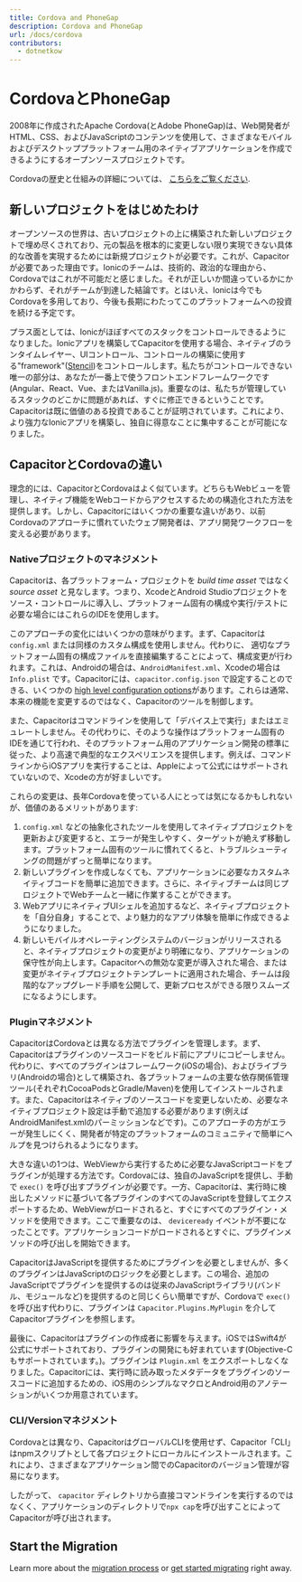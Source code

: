 ```yaml
---
title: Cordova and PhoneGap
description: Cordova and PhoneGap
url: /docs/cordova
contributors:
  - dotnetkow
---
```


# CordovaとPhoneGap

<p class="intro">2008年に作成されたApache Cordova(とAdobe PhoneGap)は、Web開発者がHTML、CSS、およびJavaScriptのコンテンツを使用して、さまざまなモバイルおよびデスクトッププラットフォーム用のネイティブアプリケーションを作成できるようにするオープンソースプロジェクトです。</p>

<p class="intro">Cordovaの歴史と仕組みの詳細については、 <a href="https://ionicframework.com/resources/articles/what-is-apache-cordova" target="_blank">こちらをご覧ください</a>.</p>

## 新しいプロジェクトをはじめたわけ

オープンソースの世界は、古いプロジェクトの上に構築された新しいプロジェクトで埋め尽くされており、元の製品を根本的に変更しない限り実現できない具体的な改善を実現するためには新規プロジェクトが必要です。これが、Capacitorが必要であった理由です。Ionicのチームは、技術的、政治的な理由から、Cordovaではこれが不可能だと感じました。それが正しいか間違っているかにかかわらず、それがチームが到達した結論です。とはいえ、Ionicは今でもCordovaを多用しており、今後も長期にわたってこのプラットフォームへの投資を続ける予定です。

プラス面としては、Ionicがほぼすべてのスタックをコントロールできるようになりました。Ionicアプリを構築してCapacitorを使用する場合、ネイティブのランタイムレイヤー、UIコントロール、コントロールの構築に使用する"framework"([Stencil](https://stenciljs.com/))をコントロールします。私たちがコントロールできない唯一の部分は、あなたが一番上で使うフロントエンドフレームワークです(Angular、React、Vue、またはVanilla.js)。重要なのは、私たちが管理しているスタックのどこかに問題があれば、すぐに修正できるということです。Capacitorは既に価値のある投資であることが証明されています。これにより、より強力なIonicアプリを構築し、独自に得意なことに集中することが可能になりました。

## CapacitorとCordovaの違い

理念的には、CapacitorとCordovaはよく似ています。どちらもWebビューを管理し、ネイティブ機能をWebコードからアクセスするための構造化された方法を提供します。しかし、Capacitorにはいくつかの重要な違いがあり、以前Cordovaのアプローチに慣れていたウェブ開発者は、アプリ開発ワークフローを変える必要があります。

### Nativeプロジェクトのマネジメント

Capacitorは、各プラットフォーム・プロジェクトを _build time asset_ ではなく _source asset_ と見なします。つまり、XcodeとAndroid Studioプロジェクトをソース・コントロールに導入し、プラットフォーム固有の構成や実行/テストに必要な場合にはこれらのIDEを使用します。

このアプローチの変化にはいくつかの意味がります。まず、Capacitorは `config.xml` または同様のカスタム構成を使用しません。代わりに、 適切なプラットフォーム固有の構成ファイルを直接編集することによって、構成変更が行われます。これは、Androidの場合は、`AndroidManifest.xml`、Xcodeの場合は `Info.plist` です。Capacitorには、`capacitor.config.json` で設定することのできる、いくつかの [high level configuration options](/docs/basics/configuring-your-app)があります。これらは通常、本来の機能を変更するのではなく、Capacitorのツールを制御します。

また、Capacitorはコマンドラインを使用して「デバイス上で実行」またはエミュレートしません。その代わりに、そのような操作はプラットフォーム固有のIDEを通じて行われ、そのプラットフォーム用のアプリケーション開発の標準に従った、より高速で典型的なエクスペリエンスを提供します。例えば、コマンドラインからiOSアプリを実行することは、Appleによって公式にはサポートされていないので、Xcodeの方が好ましいです。

これらの変更は、長年Cordovaを使っている人にとっては気になるかもしれないが、価値のあるメリットがあります:

 1. `config.xml` などの抽象化されたツールを使用してネイティブプロジェクトを更新および変更すると、エラーが発生しやすく、ターゲットが絶えず移動します。プラットフォーム固有のツールに慣れてくると、トラブルシューティングの問題がずっと簡単になります。
 2. 新しいプラグインを作成しなくても、アプリケーションに必要なカスタムネイティブコードを簡単に追加できます。さらに、ネイティブチームは同じプロジェクトでWebチームと一緒に作業することができます。
 3. WebアプリにネイティブUIシェルを追加するなど、ネイティブプロジェクトを「自分自身」することで、より魅力的なアプリ体験を簡単に作成できるようになりました。
 4. 新しいモバイルオペレーティングシステムのバージョンがリリースされると、ネイティブプロジェクトの変更がより明確になり、アプリケーションの保守性が向上します。Capacitorへの無効な変更が導入された場合、または変更がネイティブプロジェクトテンプレートに適用された場合、チームは段階的なアップグレード手順を公開して、更新プロセスができる限りスムーズになるようにします。

### Pluginマネジメント

CapacitorはCordovaとは異なる方法でプラグインを管理します。まず、Capacitorはプラグインのソースコードをビルド前にアプリにコピーしません。代わりに、すべてのプラグインはフレームワーク(iOSの場合)、およびライブラリ(Androidの場合)として構築され、各プラットフォームの主要な依存関係管理ツール(それぞれCocoaPodsとGradle/Maven)を使用してインストールされます。また、Capacitorはネイティブのソースコードを変更しないため、必要なネイティブプロジェクト設定は手動で追加する必要があります(例えばAndroidManifest.xmlのパーミッションなどです)。このアプローチの方がエラーが発生しにくく、開発者が特定のプラットフォームのコミュニティで簡単にヘルプを見つけられるようになります。

大きな違いの1つは、WebViewから実行するために必要なJavaScriptコードをプラグインが処理する方法です。Cordovaには、独自のJavaScriptを提供し、手動で `exec()` を呼び出すプラグインが必要です。一方、Capacitorは、実行時に検出したメソッドに基づいて各プラグインのすべてのJavaScriptを登録してエクスポートするため、WebViewがロードされると、すぐにすべてのプラグイン・メソッドを使用できます。ここで重要なのは、 `deviceready` イベントが不要になったことです。アプリケーションコードがロードされるとすぐに、プラグインメソッドの呼び出しを開始できます。

CapacitorはJavaScriptを提供するためにプラグインを必要としませんが、多くのプラグインはJavaScriptのロジックを必要とします。この場合、追加のJavaScriptでプラグインを提供するのは従来のJavaScriptライブラリ(バンドル、モジュールなど)を提供するのと同じくらい簡単ですが、Cordovaで `exec()` を呼び出す代わりに、プラグインは `Capacitor.Plugins.MyPlugin` を介してCapacitorプラグインを参照します。

最後に、Capacitorはプラグインの作成者に影響を与えます。iOSではSwift4が公式にサポートされており、プラグインの開発にも好まれています(Objective-Cもサポートされています。)。プラグインは `Plugin.xml` をエクスポートしなくなりました。Capacitorには、実行時に読み取ったメタデータをプラグインのソースコードに追加するための、iOS用のシンプルなマクロとAndroid用のアノテーションがいくつか用意されています。

### CLI/Versionマネジメント

Cordovaとは異なり、CapacitorはグローバルCLIを使用せず、Capacitor「CLI」はnpmスクリプトとして各プロジェクトにローカルにインストールされます。これにより、さまざまなアプリケーション間でのCapacitorのバージョン管理が容易になります。

したがって、 `capacitor` ディレクトリから直接コマンドラインを実行するのではなくく、アプリケーションのディレクトリで`npx cap`を呼び出すことによってCapacitorが呼び出されます。

## Start the Migration

Learn more about the [migration process](/docs/cordova/migration-strategy) or [get started migrating](/docs/cordova/migrating-from-cordova-to-capacitor) right away.
